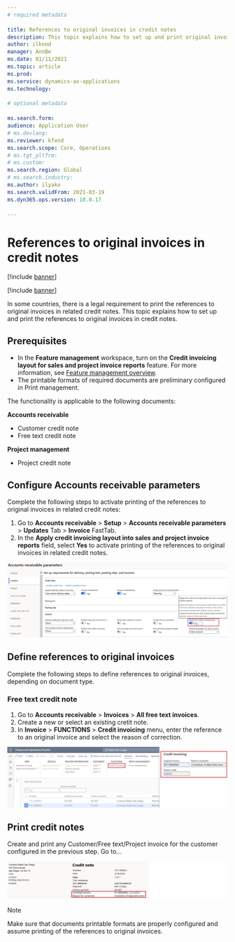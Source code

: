 ```yaml
---
# required metadata

title: References to original invoices in credit notes
description: This topic explains how to set up and print original invoice numbers in credit notes.
author: ilkond
manager: AnnBe
ms.date: 01/11/2021
ms.topic: article
ms.prod: 
ms.service: dynamics-ax-applications
ms.technology: 

# optional metadata

ms.search.form: 
audience: Application User
# ms.devlang: 
ms.reviewer: kfend
ms.search.scope: Core, Operations
# ms.tgt_pltfrm: 
# ms.custom: 
ms.search.region: Global
# ms.search.industry: 
ms.author: ilyako
ms.search.validFrom: 2021-03-19
ms.dyn365.ops.version: 10.0.17

---
```


# References to original invoices in credit notes

[!include [banner](../includes/banner.md)]

[!include [banner](../includes/preview-banner.md)]

In some countries, there is a legal requirement to print the references to original invoices in related credit notes. 
This topic explains how to set up and print the references to original invoices in credit notes.

## Prerequisites

- In the **Feature management** workspace, turn on the **Credit invoicing layout for sales and project invoice reports** feature. For more information, see [Feature management overview](../../fin-and-ops/get-started/feature-management/feature-management-overview.md).
- The printable formats of required documents are preliminary configured in Print management.

The functionality is applicable to the following documents:

**Accounts receivable**
- Customer credit note
- Free text credit note

**Project management**
- Project credit note

## Configure Accounts receivable parameters

Complete the following steps to activate printing of the references to original invoices in related credit notes:

1. Go to **Accounts receivable** > **Setup** > **Accounts receivable parameters** > **Updates** Tab > **Invoice** FastTab. 
2. In the **Apply credit invoicing layout into sales and project invoice reports** field, select **Yes** to activate printing of the references to original invoices in related credit notes.

![Set up AR parameters](media/original-invoice-number-in-credit-note.jpg)

## Define references to original invoices

Complete the following steps to define references to original invoices, depending on document type.

### Free text credit note

1. Go to **Accounts receivable** > **Invoices** > **All free text invoices**. 
2. Create a new or select an existing cretit note.
3. In **Invoice** > **FUNCTIONS** > **Credit invoicing** menu, enter the reference to an original invoice and select the reason of correction.

![Define rederences for FTI](media/reference-original-invoice-FTI.jpg)

## Print credit notes
Create and print any Customer/Free text/Project invoice for the customer configured in the previous step.
Go to...

![Credit note prinout](media/credit-note-FTI.jpg)

> [!NOTE]
> Make sure that documents printable formats are properly configured and assume printing of the references to original invoices.

